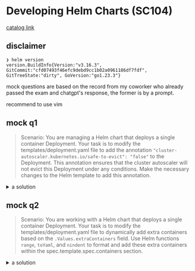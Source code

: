 # Developing Helm Charts (SC104)

[catalog link](https://training.linuxfoundation.org/certification/helm/)

## disclaimer

```shell
❯ helm version
version.BuildInfo{Version:"v3.16.3", GitCommit:"cfd07493f46efc9debd9cc1b02a0961186df7fdf", GitTreeState:"dirty", GoVersion:"go1.23.3"}
```

mock questions are based on the record from my coworker who already passed the exam and chatgpt's response, the former is by a prompt.

recommend to use vim

## mock q1

> Scenario: You are managing a Helm chart that deploys a single container Deployment. Your task is to modify the templates/deployment.yaml file to add the annotation `"cluster-autoscaler.kubernetes.io/safe-to-evict": "false"` to the Deployment. This annotation ensures that the cluster autoscaler will not evict this Deployment under any conditions. Make the necessary changes to the Helm template to add this annotation.

<details>
  <summary>a solution</summary>

  <p>
if the deployment template is generated by the default starter chart, <code/>spec.template.metadata.annotations</code> would be placed when <code>.Values.podAnnotations</code> is given.
  </p>

<pre>
    <code class="language-yaml">
      {{- with .Values.podAnnotations }}
      annotations:
        {{- toYaml . | nindent 8 }}
      {{- end }}
    </code>
</pre>

  <p>
    if then, have to pull out the <code>annotations</code> from with block and add the annotation.
  </p>

  <pre>
    <code class="language-yaml">
      annotations:
        "cluster-autoscaler.kubernetes.io/safe-to-evict": "false"
      {{- with .Values.podAnnotations }}
        {{- toYaml . | nindent 8 }}
      {{- end }}
    </code>
  </pre>

  <p>
    do not miss the annotation should be in `spec.template.metadata`, the pods one not in `metadata`, the deploy's.
  </p>

  <pre>
    <code class="language-shell">
      # validate by helm template
      ❯ helm template . | yq 'select(.kind=="Deployment").spec.template.metadata.annotations'
"cluster-autoscaler.kubernetes.io/safe-to-evict": "false"

      # should not be in deploy's metadata
      ❯ helm template . | yq 'select(.kind=="Deployment").metadata.annotations'
null

      # + validate the value `podAnnotations` is working properly
      ❯ helm template --set podAnnotations.another-annotations=here . | yq 'select(.kind=="Deployment").spec.template.metadata.annotations'
"cluster-autoscaler.kubernetes.io/safe-to-evict": "false"
another-annotations: here
    </code>
  </pre>

</details>

## mock q2

> Scenario: You are working with a Helm chart that deploys a single container Deployment. Your task is to modify the templates/deployment.yaml file to dynamically add extra containers based on the `.Values.extraContainers` field. Use Helm functions `range`, `toYaml`, and `nindent` to format and add these extra containers within the spec.template.spec.containers section.

<details>
  <summary>a solution</summary>

</details>
